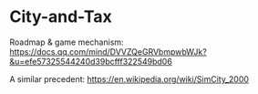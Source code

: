 # City-and-Tax

Roadmap & game mechanism:
https://docs.qq.com/mind/DVVZQeGRVbmpwbWJk?&u=efe57325544240d39bcfff322549bd06

A similar precedent:
https://en.wikipedia.org/wiki/SimCity_2000

